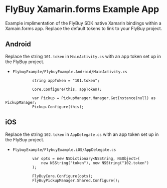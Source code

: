 # FlyBuy Xamarin.forms Example App

Example implimentation of the FlyBuy SDK native Xamarin bindings within a Xamain.forms app. Replace the default tokens to link to your FlyBuy project.

## Android

Replace the string `101.token` in `MainActivity.cs` with an app token set up in the FlyBuy project.

 * `FlybuyExample/FlybuyExample.Android/MainActivity.cs`

```
            string appToken = "101.token";

            Core.Configure(this, appToken);

            var Pickup = PickupManager.Manager.GetInstance(null) as PickupManager;
            Pickup.Configure(this);
```

## iOS

Replace the string `102.token` in `AppDelegate.cs` with an app token set up in the FlyBuy project.

 * `FlybuyExample/FlybuyExample.iOS/AppDelegate.cs`

```
            var opts = new NSDictionary<NSString, NSObject>(
                new NSString("token"), new NSString("102.token")
            );

            FlyBuyCore.Configure(opts);
            FlyBuyPickupManager.Shared.Configure();
```
